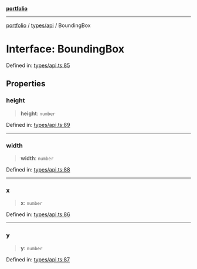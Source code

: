[**portfolio**](../../../README.md)

***

[portfolio](../../../modules.md) / [types/api](../README.md) / BoundingBox

# Interface: BoundingBox

Defined in: [types/api.ts:85](https://github.com/tnorlund/Portfolio/blob/fdefd6e69ddb03f01fdedd2af269c0e3e97eaab8/portfolio/types/api.ts#L85)

## Properties

### height

> **height**: `number`

Defined in: [types/api.ts:89](https://github.com/tnorlund/Portfolio/blob/fdefd6e69ddb03f01fdedd2af269c0e3e97eaab8/portfolio/types/api.ts#L89)

***

### width

> **width**: `number`

Defined in: [types/api.ts:88](https://github.com/tnorlund/Portfolio/blob/fdefd6e69ddb03f01fdedd2af269c0e3e97eaab8/portfolio/types/api.ts#L88)

***

### x

> **x**: `number`

Defined in: [types/api.ts:86](https://github.com/tnorlund/Portfolio/blob/fdefd6e69ddb03f01fdedd2af269c0e3e97eaab8/portfolio/types/api.ts#L86)

***

### y

> **y**: `number`

Defined in: [types/api.ts:87](https://github.com/tnorlund/Portfolio/blob/fdefd6e69ddb03f01fdedd2af269c0e3e97eaab8/portfolio/types/api.ts#L87)
